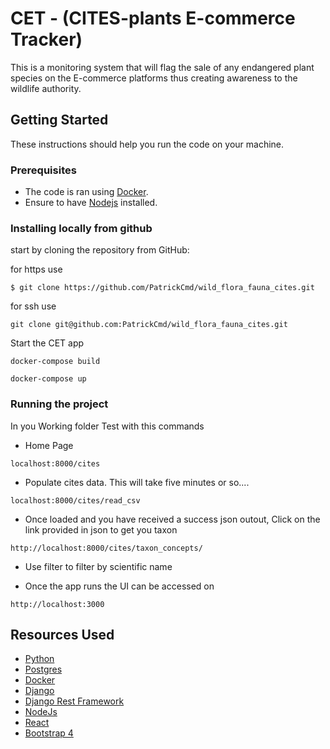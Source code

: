 # CET - (CITES-plants E-commerce Tracker)

This is a monitoring system that will flag the sale of any endangered plant species on the E-commerce platforms thus creating awareness to the wildlife authority.

## Getting Started
These instructions should help you run the code on your machine.

### Prerequisites
- The code is ran using [Docker](https://www.docker.com/).
- Ensure to have [Nodejs](https://nodejs.org/en/docs/) installed.

### Installing locally from github

start by cloning the repository from GitHub:

for https use
```
$ git clone https://github.com/PatrickCmd/wild_flora_fauna_cites.git
```

for ssh use 
```
git clone git@github.com:PatrickCmd/wild_flora_fauna_cites.git
```

Start the CET app
```
docker-compose build

docker-compose up
```

### Running the project

In you Working folder Test with this commands 

- Home Page

```
localhost:8000/cites
```

- Populate cites data. This will take five minutes or so....

```
localhost:8000/cites/read_csv
```

- Once loaded and you have received a success json outout, Click on the link provided in json to get you taxon

```
http://localhost:8000/cites/taxon_concepts/
```

- Use filter to filter by scientific name

- Once the app runs the UI can be accessed on
```
http://localhost:3000
```

## Resources Used
- [Python](https://www.python.org/)
- [Postgres](https://www.postgresql.org/)
- [Docker](https://www.docker.com/)
- [Django](https://www.djangoproject.com/)
- [Django Rest Framework](https://www.django-rest-framework.org/)
- [NodeJs](https://nodejs.org/en/docs/)
- [React](https://reactjs.org/docs/getting-started.html)
- [Bootstrap 4](https://getbootstrap.com/docs/4.1/getting-started/introduction/)

